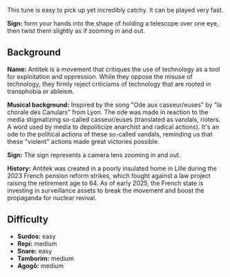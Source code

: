 This tune is easy to pick up yet incredibly catchy. It can be played very fast.

**Sign:** form your hands into the shape of holding a telescope over one eye, then twist them slightly as if zooming in and out.

## Background
**Name:**
Antitek is a movement that critiques the use of technology as a tool for exploitation and oppression. While they oppose the misuse of technology, they firmly reject criticisms of technology that are rooted in transphobia or ableism.

**Musical background:**
Inspired by the song "Ode aux casseur/euses" by "la chorale des Canulars" from Lyon. The ode was made in reaction to the media stigmatizing so-called casseur/euses (translated as vandals, rioters. A word used by media to depoliticize anarchist and radical actions). It's an ode to the political actions of these so-called vandals, reminding us that these "violent" actions made great victories possible.

**Sign:**
The sign represents a camera lens zooming in and out.

**History:**
Antitek was created in a poorly insulated home in Lille during the 2023 French pension reform strikes, which fought against a law project raising the retirement age to 64. As of early 2025, the French state is investing in surveillance assets to break the movement and boost the propaganda for nuclear revival.

## Difficulty

* **Surdos:** easy
* **Repi:** medium
* **Snare:** easy
* **Tamborim:** medium
* **Agogô:** medium
